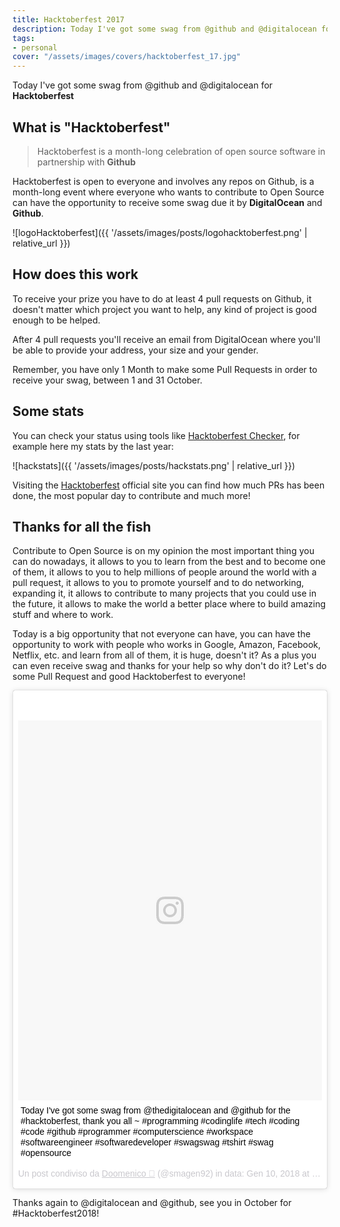 ```yaml
---
title: Hacktoberfest 2017
description: Today I've got some swag from @github and @digitalocean for Hacktoberfest
tags:
- personal
cover: "/assets/images/covers/hacktoberfest_17.jpg"
---
```



Today I've got some swag from @github and @digitalocean for **Hacktoberfest**

## What is "Hacktoberfest"

> Hacktoberfest is a month-long celebration of open source software in partnership with **Github**

Hacktoberfest is open to everyone and involves any repos on Github, is a month-long event where 
everyone who wants to contribute to Open Source can have the opportunity to receive some swag due it by **DigitalOcean** and **Github**.


![logoHacktoberfest]({{ '/assets/images/posts/logohacktoberfest.png' | relative_url }})


## How does this work

To receive your prize you have to do at least 4 pull requests on Github, it doesn't matter which
project you want to help, any kind of project is good enough to be helped.

After 4 pull requests you'll receive an email from DigitalOcean where you'll be able to provide
your address, your size and your gender.

Remember, you have only 1 Month to make some Pull Requests in order to receive your swag, 
between 1 and 31 October.

## Some stats

You can check your status using tools like [Hacktoberfest Checker](https://hacktoberfestchecker.herokuapp.com), for example here my stats by the last year:

![hackstats]({{ '/assets/images/posts/hackstats.png' | relative_url }})

Visiting the [Hacktoberfest](https://hacktoberfest.digitalocean.com/) official site you can find how much PRs has been done, the most popular day to contribute and much more!

## Thanks for all the fish 

Contribute to Open Source is on my opinion the most important thing you can do nowadays,
it allows to you to learn from the best and to become one of them, it allows to you to help millions of people around the world with a pull request, it allows to you to promote yourself and to do networking, expanding it, it allows to contribute to many projects that you could use in the future, it allows to make the world a better place where to build amazing stuff and where to work.

Today is a big opportunity that not everyone can have, you can have the opportunity to work with people who works in Google, Amazon, Facebook, Netflix, etc. and learn from all of them, it is huge, doesn't it? As a plus you can even receive swag and thanks for your help so why don't do it?
Let's do some Pull Request and good Hacktoberfest to everyone!

<blockquote class="instagram-media" data-instgrm-captioned data-instgrm-permalink="https://www.instagram.com/p/Bdw4g0NlAWX/" data-instgrm-version="8" style=" background:#FFF; border:0; border-radius:3px; box-shadow:0 0 1px 0 rgba(0,0,0,0.5),0 1px 10px 0 rgba(0,0,0,0.15); margin: 1px; max-width:658px; padding:0; width:99.375%; width:-webkit-calc(100% - 2px); width:calc(100% - 2px);"><div style="padding:8px;"> <div style=" background:#F8F8F8; line-height:0; margin-top:40px; padding:62.5% 0; text-align:center; width:100%;"> <div style=" background:url(data:image/png;base64,iVBORw0KGgoAAAANSUhEUgAAACwAAAAsCAMAAAApWqozAAAABGdBTUEAALGPC/xhBQAAAAFzUkdCAK7OHOkAAAAMUExURczMzPf399fX1+bm5mzY9AMAAADiSURBVDjLvZXbEsMgCES5/P8/t9FuRVCRmU73JWlzosgSIIZURCjo/ad+EQJJB4Hv8BFt+IDpQoCx1wjOSBFhh2XssxEIYn3ulI/6MNReE07UIWJEv8UEOWDS88LY97kqyTliJKKtuYBbruAyVh5wOHiXmpi5we58Ek028czwyuQdLKPG1Bkb4NnM+VeAnfHqn1k4+GPT6uGQcvu2h2OVuIf/gWUFyy8OWEpdyZSa3aVCqpVoVvzZZ2VTnn2wU8qzVjDDetO90GSy9mVLqtgYSy231MxrY6I2gGqjrTY0L8fxCxfCBbhWrsYYAAAAAElFTkSuQmCC); display:block; height:44px; margin:0 auto -44px; position:relative; top:-22px; width:44px;"></div></div> <p style=" margin:8px 0 0 0; padding:0 4px;"> <a href="https://www.instagram.com/p/Bdw4g0NlAWX/" style=" color:#000; font-family:Arial,sans-serif; font-size:14px; font-style:normal; font-weight:normal; line-height:17px; text-decoration:none; word-wrap:break-word;" target="_blank">Today I&#39;ve got some swag from @thedigitalocean and @github for the #hacktoberfest, thank you all ~ #programming #codinglife #tech #coding #code #github #programmer #computerscience #workspace #softwareengineer #softwaredeveloper #swagswag #tshirt #swag #opensource</a></p> <p style=" color:#c9c8cd; font-family:Arial,sans-serif; font-size:14px; line-height:17px; margin-bottom:0; margin-top:8px; overflow:hidden; padding:8px 0 7px; text-align:center; text-overflow:ellipsis; white-space:nowrap;">Un post condiviso da <a href="https://www.instagram.com/smagen92/" style=" color:#c9c8cd; font-family:Arial,sans-serif; font-size:14px; font-style:normal; font-weight:normal; line-height:17px;" target="_blank"> Doomenico 🦁</a> (@smagen92) in data: <time style=" font-family:Arial,sans-serif; font-size:14px; line-height:17px;" datetime="2018-01-10T09:24:02+00:00">Gen 10, 2018 at 1:24 PST</time></p></div></blockquote> <script async defer src="//platform.instagram.com/en_US/embeds.js"></script>

Thanks again to @digitalocean and @github, see you in October for #Hacktoberfest2018!
